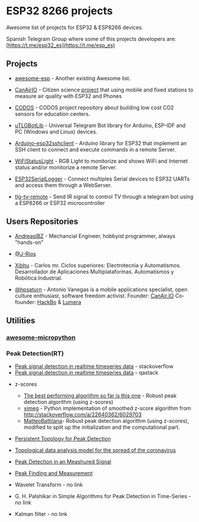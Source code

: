 
# ESP32 8266 projects

Awesome list of projects for ESP32 & ESP8266 devices.

Spanish Telegram Group where some of this projects developers are:  
[https://t.me/esp32_es](https://t.me/esp_es)

## Projects

- [awesome-esp](https://github.com/agucova/awesome-esp) - Another existing Awesome list.

- [CanAirIO](https://github.com/kike-canaries/canairio_firmware#canairio-firmware) - Citizen science [project](https://canair.io) that using mobile and fixed stations to measure air quality with ESP32 and Phones

- [CODOS](https://github.com/miguelangelcasanova/codos) - CODOS project repository about building low cost CO2 sensors for education centers.

- [uTLGBotLib](https://github.com/J-Rios/uTLGBotLib) - Universal Telegram Bot library for Arduino, ESP-IDF and PC (Windows and Linux) devices.

- [Arduino-esp32sshclient](https://github.com/J-Rios/Arduino-esp32sshclient) - Arduino library for ESP32 that implement an SSH client to connect and execute commands in a remote Server.

- [WiFiStatusLight](https://github.com/J-Rios/WiFiStatusLight) - RGB Light to monitorize and shows WiFi and Internet status and/or monitorize a remote Server.

- [ESP32SerialLogger](https://github.com/J-Rios/ESP32SerialLogger) - Connect multiples Serial devices to ESP32 UARTs and access them through a WebServer.

- [tlg-tv-remote](https://github.com/J-Rios/tlg-tv-remote) - Send IR signal to control TV through a telegram bot using a ESP8266 or ESP32 microcontroller

## Users Repositories

- [AndreasIBZ](https://github.com/AndreasIBZ) - Mechancial Engineer, hobbyist programmer, always "hands-on"

- [@J-Rios](https://github.com/J-Rios)

- [Xibhu](https://github.com/xibhu) - Carlos mr. Ciclos superiores: Electrotecnia y Automatismos. Desarrollador de Aplicaciones Multiplataformas. Automatismos y Robótica Industrial.

- [@hpsaturn](https://github.com/hpsaturn) - Antonio Vanegas is a mobile applications specialist, open culture enthusiast, software freedom activist. Founder: [CanAir.IO](https://canair.io) Co-founder: [HackBo](http://hackbo.co) & [Lumera](http://lumera.co/ks)

## Utilities

### [awesome-micropython](https://github.com/mcauser/awesome-micropython)

### Peak Detection(RT)

+ [Peak signal detection in realtime timeseries data](https://qastack.com.br/programming/22583391/peak-signal-detection-in-realtime-timeseries-data) - stackoverflow
+ [Peak signal detection in realtime timeseries data](https://stackoverflow.com/questions/22583391/peak-signal-detection-in-realtime-timeseries-data/) - qastack

- z-scores

	* [The best performing algorithm so far is this one](https://stackoverflow.com/questions/22583391/peak-signal-detection-in-realtime-timeseries-data/22640362#22640362) - Robust peak detection algorithm (using z-scores)
	* [ximeg](https://gist.github.com/ximeg/587011a65d05f067a29ce9c22894d1d2) - Python implementation of smoothed z-score algorithm from http://stackoverflow.com/a/22640362/6029703
	* [MatteoBattilana](https://gist.github.com/MatteoBattilana/95795e68129cda8f10f91d96dc4ebe72)- Robust peak detection algorithm (using z-scores), modified to split up the initialization and the computational part.

- [Persistent Topology for Peak Detection](https://www.sthu.org/blog/13-perstopology-peakdetection/index.html)

- [Topological data analysis model for the spread of the coronavirus](https://journals.plos.org/plosone/article?id=10.1371/journal.pone.0255584)

- [Peak Detection in an Meashured Signal](https://www.baeldung.com/cs/signal-peak-detection)

- [Peak Finding and Measurement](https://terpconnect.umd.edu/~toh/spectrum/PeakFindingandMeasurement.htm)

- Wavelet Transform - no link

- G. H. Palshikar in Simple Algorithms for Peak Detection in Time-Series - no link

- Kalman filter - no link

